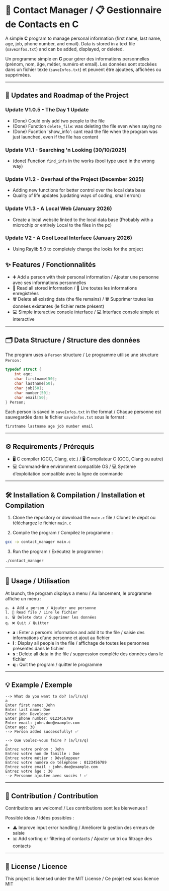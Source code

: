 # 📇 Contact Manager / 📋 Gestionnaire de Contacts en C

A simple **C** program to manage personal information (first name, last name, age, job, phone number, and email). Data is stored in a text file (`saveInfos.txt`) and can be added, displayed, or deleted.

Un programme simple en **C** pour gérer des informations personnelles (prénom, nom, âge, métier, numéro et email). Les données sont stockées dans un fichier texte (`saveInfos.txt`) et peuvent être ajoutées, affichées ou supprimées.

---

## 🚧 Updates and Roadmap of the Project


### Update V1.0.5 - The Day 1 Update

* (Done) Could only add two people to the file
* (Done) Function `delete_file`: was deleting the file even when saying no
* (Done) Fucntion 'show_info': cant read the file when the program was just launched, even if the file has content

### Update V1.1 - Searching 'n Looking (30/10/2025)

* (done) Function `find_info` in the works (bool type used in the wrong way)

### Update V1.2 - Overhaul of the Project (December 2025)

* Adding new functions for better control over the local data base
* Quality of life updates (updating ways of coding, small errors)

### Update V1.3 - A Local Web (January 2026)

* Create a local website linked to the local data base (Probably with a microchip or entirely Local to the files in the pc)

### Update V2 - A Cool Local Interface (January 2026)

* Using Raylib 5.0 to completely change the looks for the project


## ✨ Features / Fonctionnalités

* ➕ Add a person with their personal information / Ajouter une personne avec ses informations personnelles
* 📖 Read all stored information / 📖 Lire toutes les informations enregistrées
* 🗑️ Delete all existing data (the file remains) / 🗑️ Supprimer toutes les données existantes (le fichier reste présent)
* 💻 Simple interactive console interface / 💻 Interface console simple et interactive

---

## 🗂️ Data Structure / Structure des données

The program uses a `Person` structure / Le programme utilise une structure `Person` :

```c
typedef struct {
    int age;
    char firstname[50];
    char lastname[50];
    char job[50];
    char number[50];
    char email[50];
} Person;
```

Each person is saved in `saveInfos.txt` in the format / Chaque personne est sauvegardée dans le fichier `saveInfos.txt` sous le format :

```
firstname lastname age job number email
```

---

## ⚙️ Requirements / Prérequis

* 🖥️ C compiler (GCC, Clang, etc.) / 🖥️ Compilateur C (GCC, Clang ou autre)
* 💻 Command-line environment compatible OS / 💻 Système d’exploitation compatible avec la ligne de commande

---

## 🛠️ Installation & Compilation / Installation et Compilation

1. Clone the repository or download the `main.c` file / Clonez le dépôt ou téléchargez le fichier `main.c`

2. Compile the program / Compilez le programme :

```bash
gcc -o contact_manager main.c
```

3. Run the program / Exécutez le programme :

```bash
./contact_manager
```

---

## 📝 Usage / Utilisation

At launch, the program displays a menu / Au lancement, le programme affiche un menu :

```
a. ➕ Add a person / Ajouter une personne
l. 📖 Read file / Lire le fichier
s. 🗑️ Delete data / Supprimer les données
q. ❌ Quit / Quitter
```

* **a** : Enter a person’s information and add it to the file / saisie des informations d’une personne et ajout au fichier
* **l** : Display all people in the file / affichage de toutes les personnes présentes dans le fichier
* **s** : Delete all data in the file / suppression complète des données dans le fichier
* **q** : Quit the program / quitter le programme

---

## 💡 Example / Exemple

```
--> What do you want to do? (a/l/s/q)
a
Enter first name: John
Enter last name: Doe
Enter job: Developer
Enter phone number: 0123456789
Enter email: john.doe@example.com
Enter age: 30
--> Person added successfully! ✅
```

```
--> Que voulez-vous faire ? (a/l/s/q)
a
Entrez votre prénom : John
Entrez votre nom de famille : Doe
Entrez votre métier : Développeur
Entrez votre numéro de téléphone : 0123456789
Entrez votre email : john.doe@example.com
Entrez votre âge : 30
--> Personne ajoutée avec succès ! ✅
```

---

## 🤝 Contribution / Contribution

Contributions are welcome! / Les contributions sont les bienvenues !

Possible ideas / Idées possibles :

* ⚠️ Improve input error handling / Améliorer la gestion des erreurs de saisie
* 📊 Add sorting or filtering of contacts / Ajouter un tri ou filtrage des contacts

---

## 📜 License / Licence

This project is licensed under the MIT License / Ce projet est sous licence MIT
